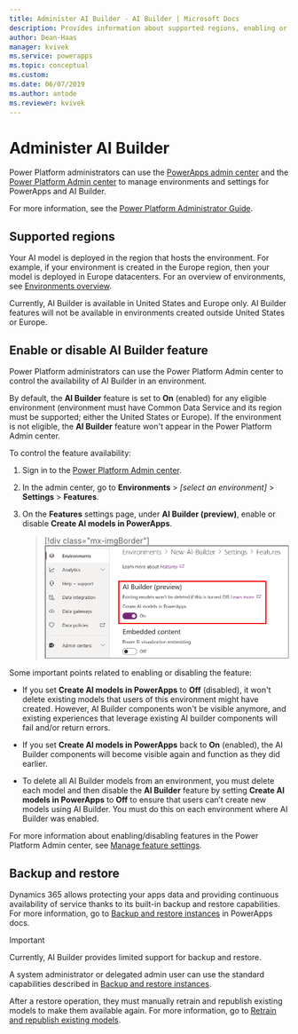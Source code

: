 ```yaml
---
title: Administer AI Builder - AI Builder | Microsoft Docs
description: Provides information about supported regions, enabling or disabling the feature, and backup/restore in AI Builder.
author: Dean-Haas
manager: kvivek
ms.service: powerapps
ms.topic: conceptual
ms.custom: 
ms.date: 06/07/2019
ms.author: antode
ms.reviewer: kvivek
---
```


# Administer AI Builder

Power Platform administrators can use the [PowerApps admin center](https://admin.powerapps.com) and the [Power Platform Admin center](https://admin.powerplatform.microsoft.com) to manage environments and settings for PowerApps and AI Builder.

For more information, see the [Power Platform Administrator Guide](https://docs.microsoft.com/power-platform/admin/admin-documentation).

## Supported regions

Your AI model is deployed in the region that hosts the environment. For example, if your environment is created in the Europe region, then your model is deployed in Europe datacenters. For an overview of environments, see [Environments overview](https://docs.microsoft.com/power-platform/admin/environments-overview).

Currently, AI Builder is available in United States and Europe only. AI Builder features will not be available in environments created outside United States or Europe.

## Enable or disable AI Builder feature

Power Platform administrators can use the Power Platform Admin center to control the availability of AI Builder in an environment.

By default, the **AI Builder** feature is set to **On** (enabled) for any eligible environment (environment must have Common Data Service and its region must be supported; either the United States or Europe). If the environment is not eligible, the **AI Builder** feature won't appear in the Power Platform Admin center. 

To control the feature availability:

1. Sign in to the [Power Platform Admin center](https://admin.powerplatform.microsoft.com).
2. In the admin center, go to **Environments** > *[select an environment]* > **Settings** > **Features**.
3. On the **Features** settings page, under **AI Builder (preview)**, enable or disable **Create AI models in PowerApps**.  
    
    > [!div class="mx-imgBorder"]
    > ![Control AI Builder availability](media/ai-builder-setting.png "Control AI Builder availability")

Some important points related to enabling or disabling the feature:

- If you set **Create AI models in PowerApps** to **Off** (disabled), it won't delete existing models that users of this environment might have created. However, AI Builder components won't be visible anymore, and existing experiences that leverage existing AI builder components will fail and/or return errors.

- If you set **Create AI models in PowerApps** back to **On** (enabled), the AI Builder components will become visible again and function as they did earlier.

- To delete all AI Builder models from an environment, you must delete each model and then disable the **AI Builder** feature by setting **Create AI models in PowerApps** to **Off** to ensure that users can’t create new models using AI Builder. You must do this on each environment where AI Builder was enabled.

For more information about enabling/disabling features in the Power Platform Admin center, see [Manage feature settings](https://docs.microsoft.com/power-platform/admin/settings-features).

## Backup and restore

Dynamics 365 allows protecting your apps data and providing continuous availability of service thanks to its built-in backup and restore capabilities. For more information, go to [Backup and restore instances](https://docs.microsoft.com/dynamics365/customer-engagement/admin/backup-restore-instances) in PowerApps docs. 

> [!IMPORTANT]
> Currently, AI Builder provides limited support for backup and restore.

A system administrator or delegated admin user can use the standard capabilities described in [Backup and restore instances](https://docs.microsoft.com/dynamics365/customer-engagement/admin/backup-restore-instances). 

After a restore operation, they must manually retrain and republish existing models to make them available again. For more information, go to [Retrain and republish existing models](manage-model.md#retrain-and-republish-existing-models).
